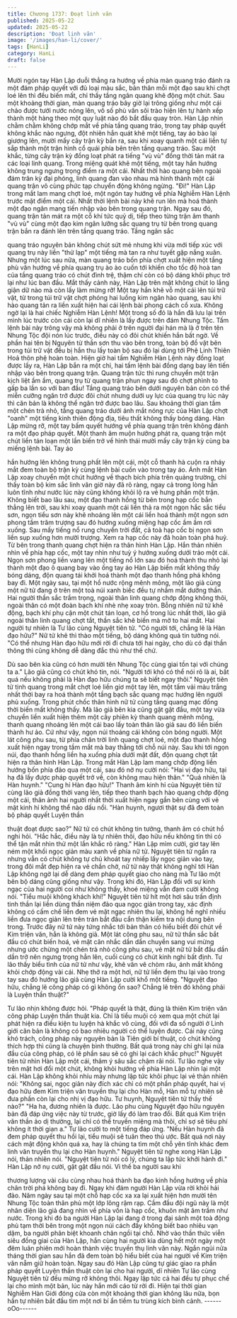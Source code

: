 ```yaml
---
title: Chương 1737: Đoạt linh văn
published: 2025-05-22
updated: 2025-05-22
description: 'Đoạt linh văn'
image: '/images/han-li/cover/'
tags: [HanLi]
category: HanLi
draft: false
---
```


Mười ngón tay Hàn Lập duỗi thẳng ra hướng về phía màn quang
tráo đánh ra một đám pháp quyết với đủ loại màu sắc, bản thân
mỗi một đạo sau khi chợt loé lên thì đều biến mất, chỉ thấy tầng
ngân quang khẽ động một chút.
Sau một khoảng thời gian, màn quang tráo bây giờ lại trông giống
như một cái chảo được tưới nước nóng lên, vô số phù văn sôi
trào hiện lên tự hành xếp thành một hàng theo một quy luật nào
đó bắt đầu quay tròn.
Hàn Lập nhìn chằm chằm không chớp mắt về phía tầng quang
tráo, trong tay pháp quyết không khắc nào ngưng, đột nhiên hắn
quát khẽ một tiếng, tay áo bào lại giương lên, mười mấy cây trận
kỳ bắn ra, sau khi xoay quanh một cái liền tự sắp thành một trận
hình cổ quái phía bên trên tầng quang tráo. Sau một khắc, từng
cây trận kỳ đồng loạt phát ra tiếng "vù vù" đồng thời tản mát ra
các loại linh quang.
Trong miệng quát khẽ một tiếng, một tay hắn hướng không trung
ngưng trọng điểm ra một cái. Nhất thời hào quang bên ngoài đám
trân kỳ đại phóng, linh quang đan vào nhau mà hình thành một cái
quang trận vô cùng phức tạp chuyển động không ngừng.
"Đi!"
Hàn Lập trong mắt lam mang chợt loé, một ngón tay hướng về
phía Nghiễm Hàn Lệnh trước mặt điểm một cái.
Nhất thời lệnh bài này khẽ run lên mà hoá thành một đạo ngân
mang tiến nhập vào bên trong quang trận. Ngay sau đó, quang
trận tản mát ra một cỗ khí tức quỷ dị, tiếp theo từng trận âm thanh
"vù vù" cùng một đạo kim ngân lưỡng sắc quang trụ từ bên trong
quang trận bắn ra đánh lên trên tầng quang tráo. Tầng ngân sắc

quang tráo nguyên bản không chút sứt mẻ nhưng khi vừa mới
tiếp xúc với quang trụ này liền "thử lạp" một tiếng mà tan ra như
tuyết gặp nắng xuân. Nhưng một lúc sau nữa, màn quang tráo
bốn phía chợt xuất hiện một tầng phù văn hướng về phía quang
trụ ào ào cuốn tới khiến cho tốc độ hoà tan của tầng quang tráo
có chút đình trệ, thậm chí còn có bộ dáng khôi phục trở lại như
lúc ban đầu.
Mắt thấy cảnh này, Hàn Lập trên mặt không chút lo lắng giận dữ
nào mà còn lấy làm mừng rỡ!
Một tay hắn khẽ vỗ một cái lên túi trữ vật, từ trong túi trữ vật chợt
phóng hai luồng kim ngân hào quang, sau khi hào quang tản ra
liền xuất hiện hai cái lệnh bài phong cách cổ xưa. Không ngờ lại
là hai chiếc Nghiễm Hàn Lệnh!
Một trong số đó là hắn đã lưu lại trên mình lúc trước còn cái còn
lại dĩ nhiên là lấy được trên đám Nhung Tộc. Tấm lệnh bài này
trông vậy mà không phải ở trên người đại hán mà là ở trên tên
Nhung Tộc đội nón lúc trước, điều này có đôi chút khiến hắn bất
ngờ. Về phần hai tên bị Nguyên từ thần sơn thu vào bên trong,
toàn bộ đồ vật bên trong túi trữ vật đều bị hắn thu lấy toàn bộ sau
đó lại dùng tới Phệ Linh Thiên Hoả thôn phệ hoàn toàn. Hiện giờ
hai tấm Nghiễm Hàn Lệnh này đồng loạt được lấy ra, Hàn Lập
bắn ra một chỉ, hai tấm lệnh bài đồng dạng bay lên tiến nhập vào
bên trong quang trận. Quang trận tức thì rung chuyển một trận
kịch liệt ầm ầm, quang trụ từ quang trận phun ngay sau đó chợt
phình to gấp ba lần so với ban đầu!
Tầng quang tráo bên dưới nguyên bản còn có thể miễn cưỡng
ngăn trở được đôi chút nhưng dưới uy lực của quang trụ lúc này
thì căn bản là không thể ngăn trở được bao lâu. Sau khoảng thời
gian tầm một chén trà nhỏ, tầng quang tráo dưới ánh mắt nóng
rực của Hàn Lập chợt "oanh" một tiếng kinh thiên động địa, tiêu
thất không thấy bóng dáng.
Hàn Lập mừng rỡ, một tay bấm quyết hướng về phía quang trận
trên không đánh ra một đạo pháp quyết. Một thanh âm muộn
hưởng phát ra, quang trận một chút liền tán loạn một lần biến trở
về hình thái mười mấy cây trận kỳ cùng ba miếng lệnh bài. Tay áo

hắn hướng lên không trung phất lên một cái, một cỗ thanh hà
cuộn ra nháy mắt đem toàn bộ trận kỳ cùng lệnh bài cuốn vào
trong tay áo.
Ánh mắt Hàn Lập xoay chuyển một chút hướng về thạch bích
phía trên quảng trường, chỉ thấy toàn bộ kim sắc linh văn giờ này
đã rõ ràng, ngay cả trong lòng hắn luôn tĩnh như nước lúc này
cũng không khỏi lộ ra vẻ hưng phấn một trận.
Không biết bao lâu sau, một đạo thanh hồng từ bên trong hạp cốc
bắn thẳng lên trời, sau khi xoay quanh một cái liền thả ra một
ngọn hắc sắc tiểu sơn, ngọn tiểu sơn này khẽ nhoáng lên một cái
liền hoá thành một ngọn sơn phong tầm trăm trượng sau đó
hướng xuống miệng hạp cốc ầm ầm rơi xuống. Sau mấy tiếng nổ
rung chuyển trời đất, cả toà hạp cốc bị ngọn sơn liền sụp xuống
hơn mười trượng. Xem ra hạp cốc này đã hoàn toàn phá huỷ. Từ
bên trong thanh quang chợt hiện ra thân hình Hàn Lập.
Hắn thản nhiên nhìn về phía hạp cốc, một tay nhìn như tuỳ ý
hướng xuống dưới trảo một cái. Ngọn sơn phong liền vang lên
một tiếng nổ lớn sau đó hoá thành thu nhỏ lại thành một đạo ô
quang bay vào ống tay áo Hàn Lập biến mất không thấy bóng
dáng, độn quang tái khởi hoá thành một đạo thanh hồng phá
không bay đi.
Một ngày sau, tại một hồ nước rộng mênh mông, một lão giả cùng
một nữ tử đang ở trên một toà núi xanh biếc đều tự nhắm mắt
dưỡng thần. Hai người thần sắc trầm trọng, ngoài thân linh quang
chớp động không thôi, ngoài thân có một đoàn bạch khí nhè nhẹ
xoay tròn. Bỗng nhiên nữ tử khẽ động, bạch khí phụ cận một chút
tán loạn, cơ hồ trong lúc nhất thời, lão giả ngoài thân linh quang
chợt tắt, thần sắc khẽ biến mà mở to hai mắt. Hai người tự nhiên
là Tư lão cùng Nguyệt tiên tử.
"Có người tới, chẳng lẽ là Hàn đạo hữu?"
Nữ tử khẽ thì thào một tiếng, bộ dáng không quá tin tưởng nói.
"Có thể nhưng Hàn đạo hữu mới rời đi chưa tới hai ngày, cho dù
có đại thần thông thì cũng không dễ dàng đắc thủ như thế chứ.

Dù sao bên kia cũng có hơn mười tên Nhung Tộc cùng giai tồn tại
với chúng ta a."
Lão giả cũng có chút khó tin, nói.
"Người tới khó có thể nói rõ là ai, bất quá nếu không phải là Hàn
đạo hữu chúng ta sẽ biết ngay thôi."
Nguyệt tiên tử tinh quang trong mắt chợt loé liền giơ một tay lên,
một tấm vải màu trắng nhất thời bay ra hoá thành một tầng bạch
sắc quang mạc hướng lên người phủ xuống. Trong phút chốc
thân hình nữ tử cùng tầng quang mạc đồng thời biến mất không
thấy.
Mà lão giả bên kia cũng gật gật đầu, một tay vừa chuyển liền xuất
hiện thêm một cây phiên kỳ thanh quang mênh mông, thanh
quang nhoáng lên một cái bao lấy toàn thân lão giả sau đó liền
biến thành hư ảo. Cứ như vậy, ngọn núi thoáng cái không còn
bóng người.
Một lát công phu sau, từ phía chân trời linh quang chợt loé, một
đạo thanh hồng xuất hiện ngay trong tầm mắt mà bay thẳng tới
chỗ núi này. Sau khi tới ngọn núi, đạo thanh hồng liền hạ xuống
phía dưới mặt đất, độn quang chợt tắt hiện ra thân hình Hàn Lập.
Trong mắt Hàn Lập lam mang chớp động liền hướng bốn phía
đảo qua một cái, sau đó nở nụ cười nói:
"Hai vị đạo hữu, tại hạ đã lấy được pháp quyết trở về, còn không
mau hiện thân."
"Quả nhiên là Hàn huynh."
"Cung hỉ Hàn đạo hữu!"
Thanh âm kinh hỉ của Nguyệt tiên tử cùng lão giả đồng thời vang
lên, tiếp theo thanh bạch hào quang chớp động một cái, thân ảnh
hai người nhất thời xuất hiện ngay gần bên cùng với vẻ mặt kinh
hỉ không thể nào dấu nổi.
"Hàn huynh, ngươi thật sự đã đem toàn bộ pháp quyết Luyện thần

thuật đoạt được sao?"
Nữ tử có chút không tin tưởng, thanh âm có chút hồ nghi hỏi.
"Hắc hắc, điều này là tự nhiên thôi, đạo hữu nếu không tin thì có
thể tận mắt nhìn thử một lần khắc rõ ràng."
Hàn Lập mỉm cười, giơ tay lên ném một khối ngọc giản màu xanh
về phía nữ tử.
Nguyệt tiên tử ngẩn ra nhưng vẫn có chút không tự chủ khoát tay
nhiếp lấy ngọc giản vào tay, trong đôi mắt đẹp hiện ra vẻ chần
chờ, nữ tử này thật không nghĩ tới Hàn Lập không ngờ lại dễ
dàng đem pháp quyết giao cho nàng mà Tư lão một bên bộ dáng
cũng giống như vậy. Trong khi đó, Hàn Lập đối với sự kinh ngạc
của hai người coi như không thấy, khoé miệng vẫn đạm cười
không nói.
"Tiểu muội không khách khí!"
Nguyệt tiên tử hít một hơi sâu trấn định tinh thần lại liền dùng thần
niệm đảo qua ngọc giản trong tay, xác định không có cấm chế liền
đem vẻ mặt ngạc nhiên thu lại, không hề nghĩ nhiều liền đưa ngọc
giản lên trên trán bắt đầu cẩn thận kiểm tra nội dung bên trong.
Trước đây nữ tử này tứng nhắc tới bản thân có hiểu biết đôi chút
về Kim triện văn, hẳn là không giả.
Một lát công phu sau, nữ tử thần sắc bắt đầu có chút biến hoá, vẻ
mặt cân nhắc dần dần chuyển sang vui mừng nhưng ước chừng
một chén trà nhỏ công phu sau, vẻ mặt nữ tử bắt đầu dần dần trở
nên ngưng trọng hẳn lên, cuối cùng có chút kinh nghi bất định.
Tư lão thấy biểu tình của nữ tử như vậy, khẽ vân vê chòm râu,
ánh mắt không khỏi chớp động vài cái.
Nhẹ thở ra một hơi, nữ tử liền đem thu lại vào trong tay sau đó
hướng lão giả cùng Hàn Lập cười khổ một tiếng.
"Nguyệt đạo hữu, chẳng lẽ công pháp có gì không ổn sao? Chẳng
lẽ trên đó không phải là Luyện thần thuật?"

Tư lão nhịn không được hỏi.
"Pháp quyết là thật, đúng là thiên Kim triện văn công pháp Luyện
thần thuật kia. Chỉ là tiểu muội có xem qua một chút lại phát hiện
ra điều kiện tu luyện hà khắc vô cùng, đối với đa số người ở Linh
giới căn bản là không có bao nhiêu người có thể luyện được. Cái
này cũng khó trách, công pháp này nguyên bản là Tiên giới bí
thuật, có chút không thích hợp thì cũng là chuyện bình thường.
Bất quá trong này chỉ ghi lại nửa đầu của công pháp, có lẽ phần
sau sẽ có ghi lại cách khắc phục!"
Nguyệt tiên tử nhìn Hàn Lập một cái, thâm ý sâu sắc chậm rãi nói.
Tư lão nghe vậy trên mặt hơi đổi một chút, không khỏi hướng về
phía Hàn Lập nhìn lại một cái. Hàn Lập không khỏi nhíu mày
nhưng lập tức khôi phục lại vẻ thản nhiên nói:
"Không sai, ngọc giản này đích xác chỉ có một phần pháp quyết,
hai vị đạo hữu đem Kim triện văn truyền thụ lại cho Hàn mỗ, Hàn
mỗ tự nhiên sẽ đưa phần còn lại cho nhị vị đạo hữu. Tư huynh,
Nguyệt tiên tử thấy thế nào?"
"Ha ha, đương nhiên là được. Lão phu cùng Nguyệt đạo hữu
nguyên bản đã đáp ứng việc này từ trước, giờ lấy đó làm trao đổi.
Bất quá Kim triện văn thần ảo dị thường, lại chỉ có thể truyền
miệng mà thôi, chỉ sợ sẽ tiêu phí không ít thời gian a."
Tư lão cười to một tiếng đáp ứng.
"Nếu Hàn huynh đã đem pháp quyết thu hồi lại, tiểu muội sẽ tuân
theo thủ ước. Bất quá nơi này cách mật động khôn quá xa, hay là
chúng ta tìm một chỗ yên tĩnh khác đem linh văn truyền thụ lại cho
Hàn huynh."
Nguyệt tiên tử nghe xong Hàn Lập nói, thản nhiên nói.
"Nguyệt tiên tử nói có lý, chúng ta lập tức khởi hành đi."
Hàn Lập nở nụ cười, gật gật đầu nói. Vì thế ba người sau khi

thương lượng vài câu cùng nhau hoá thành ba đạo kinh hồng
hướng về phía chân trời phá không bay đi.
Ngay khi đám người Hàn Lập vừa rời khỏi hải đảo. Năm ngày sau
tại một chỗ hạp cốc xa xa lại xuất hiện hơn mười tên Nhung Tộc
toàn thân phủ một lớp lông rậm rạp. Cầm đầu đội ngũ này là một
nhân diện lão giả đang nhìn về phía vốn là hạp cốc, khuôn mặt
âm trầm như nước.
Trong khi đó ba người Hàn Lập lại đang ở trong đại sảnh một toà
động phủ tạm thời bên trong một ngọn núi cách đấy không biết
bao nhiêu vạn dặm, ba người phân biệt khoanh chân ngồi tại chỗ.
Nhờ vào thần thức viễn siêu đồng giai của Hàn Lập, hắn cùng hai
người kia dùng hết một ngày một đêm luân phiên mới hoàn thành
việc truyền thụ linh văn này.
Ngắn ngủi nửa tháng thời gian sau hắn đã đem toàn bộ hiểu biết
của hai người về Kim triện văn nẵm giữ hoàn toàn. Ngay sau đó
Hàn Lập cũng tự giác giao ra phần pháp quyết Luyện thần thuật
còn lại cho hai người, dĩ nhiên Tư lão cùng Nguyệt tiên tử đều
mừng rỡ không thôi. Ngay lập tức cả hai đều tự phục chế lại cho
mình một bản, lúc này hắn mới cáo từ rời đi.
Hiện tại thời gian Nghiễm Hàn Giới đóng cửa còn một khoảng
thời gian không lâu nữa, bọn hắn tự nhiên bắt đầu tìm một nơi bí
ẩn tiềm tu trùng kích bình cảnh.
------oOo------
